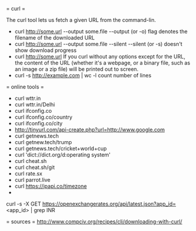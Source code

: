 = curl =

The curl tool lets us fetch a given URL from the command-lin.

* curl http://some.url --output some.file
--output (or -o) flag denotes the filename of the downloaded URL
* curl http://some.url --output some.file --silent
--silent (or -s) doesn't show download progress
* curl http://some.url
If you curl without any options except for the URL, the content of the URL (whether it's a webpage, or a binary file, such as an image or a zip file) will be printed out to screen.
* curl -s http://example.com | wc -l
count number of lines


= online tools =
* curl wttr.in
* curl wttr.in/Delhi
* curl ifconfig.co
* curl ifconfig.co/country
* curl ifconfig.co/city
* http://tinyurl.com/api-create.php?url=http://www.google.com
* curl getnews.tech
* curl getnew.tech/trump
* curl getnews.tech/cricket+world+cup
* curl 'dict://dict.org/d:operating system'
* curl cheat.sh
* curl cheat.sh/git
* curl rate.sx
* curl parrot.live
* curl https://ipapi.co/timezone
*


curl -s -X GET https://openexchangerates.org/api/latest.json?app_id=<app_id> | grep INR




= sources =
http://www.compciv.org/recipes/cli/downloading-with-curl/
